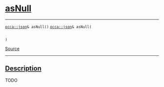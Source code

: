 
<h1 id="as-null">
 <a href="#/api/json/asNull" class="anchor">
   <span>asNull</span>
  </a>
</h1>

<div class="signature">

<hr>

  <div class="definition-container">
    <div class="definition">
      <code class="desktop-only"><a href="#/api/json/">occa::json</a>& asNull()</code>
      <code class="mobile-only"><a href="#/api/json/">occa::json</a>& asNull(
    
)</code>
      <div class="flex-spacing"></div>
      <a href="https://github.com/libocca/occa/blob/58bd0f1e/include/occa/types/json.hpp#L512" target="_blank">Source</a>
    </div>
    
  </div>

  <hr>
</div>


<h2 id="description">
 <a href="#/api/json/asNull?id=description" class="anchor">
   <span>Description</span>
  </a>
</h2>

TODO
